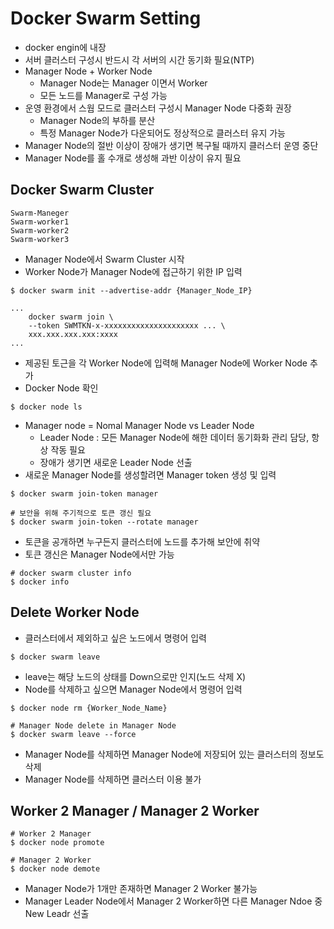 # Docker Swarm Setting
- docker engin에 내장
- 서버 클러스터 구성시 반드시 각 서버의 시간 동기화 필요(NTP)
- Manager Node + Worker Node
  - Manager Node는 Manager 이면서 Worker
  - 모든 노드를 Manager로 구성 가능
- 운영 환경에서 스웜 모드로 클러스터 구성시 Manager Node 다중화 권장
  - Manager Node의 부하를 분산
  - 특정 Manager Node가 다운되어도 정상적으로 클러스터 유지 가능
- Manager Node의 절반 이상이 장애가 생기면 복구될 때까지 클러스터 운영 중단
- Manager Node를 홀 수개로 생성해 과반 이상이 유지 필요

## Docker Swarm Cluster
```shell
Swarm-Maneger
Swarm-worker1
Swarm-worker2
Swarm-worker3
```
- Manager Node에서 Swarm Cluster 시작
- Worker Node가 Manager Node에 접근하기 위한 IP 입력
```shell
$ docker swarm init --advertise-addr {Manager_Node_IP}

...
    docker swarm join \
    --token SWMTKN-x-xxxxxxxxxxxxxxxxxxxxx ... \
    xxx.xxx.xxx.xxx:xxxx
...
```
- 제공된 토근을 각 Worker Node에 입력해 Manager Node에 Worker Node 추가
- Docker Node 확인
```shell
$ docker node ls
```
- Manager node = Nomal Manager Node vs Leader Node
  - Leader Node : 모든 Manager Node에 해한 데이터 동기화화 관리 담당, 항상 작동 필요
  - 장애가 생기면 새로운 Leader Node 선출
- 새로운 Manager Node를 생성할려면 Manager token 생성 및 입력
```shell
$ docker swarm join-token manager

# 보안을 위해 주기적으로 토큰 갱신 필요
$ docker swarm join-token --rotate manager
```
- 토큰을 공개하면 누구든지 클러스터에 노드를 추가해 보안에 취약
- 토큰 갱신은 Manager Node에서만 가능

```shell
# docker swarm cluster info
$ docker info
```
## Delete Worker Node
- 클러스터에서 제외하고 싶은 노드에서 명령어 입력
```shell
$ docker swarm leave
```
- leave는 해당 노드의 상태를 Down으로만 인지(노드 삭제 X)
- Node를 삭제하고 싶으면 Manager Node에서 명령어 입력
```shell
$ docker node rm {Worker_Node_Name}

# Manager Node delete in Manager Node
$ docker swarm leave --force
```
- Manager Node를 삭제하면 Manager Node에 저장되어 있는 클러스터의 정보도 삭제
- Manager Node를 삭제하면 클러스터 이용 불가

## Worker 2 Manager / Manager 2 Worker
```shell
# Worker 2 Manager
$ docker node promote

# Manager 2 Worker
$ docker node demote
```
- Manager Node가 1개만 존재하면 Manager 2 Worker 불가능
- Manager Leader Node에서 Manager 2 Worker하면 다른 Manager Ndoe 중 New Leadr 선출
